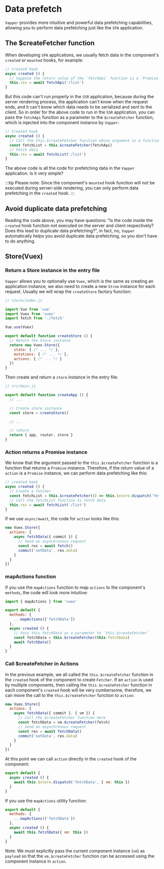 # Data prefetch

`Vapper` provides more intuitive and powerful data prefetching capabilities, allowing you to perform data prefetching just like the `SPA` application.

## The $createFetcher function

When developing `SPA` applications, we usually fetch data in the component's `created` or `mounted` hooks, for example:

```js
// Created hook
async created () {
  // Suppose the return value of the `fetchApi` function is a `Promise` instance.
  this.res = await fetchApi('/list')
}
```

But this code can't run properly in the `SSR` application, because during the server rendering process, the application can't know when the request ends, and it can't know which data needs to be serialized and sent to the client. So in order for the above code to run in the `SSR` application, you can pass the `fetchApi` function as a parameter to the `$createFetcher` function, which is injected into the component instance by `Vapper`:

```js
// Created hook
async created () {
  // Call the this.$createFetcher function whose argument is a function that returns a Promise instance
  const fetchList = this.$createFetcher(fetchApi)
  // Fetch data
  this.res = await fetchList('/list')
}
```

The above code is all the code for prefetching data in the `Vapper` application. Is it very simple?

:::tip
Please note: Since the component's `mounted` hook function will not be executed during server-side rendering, you can only perform data prefetching in the `created` hook.
:::

## Avoid duplicate data prefetching

Reading the code above, you may have questions: "Is the code inside the `created` hook function not executed on the server and client respectively? Does this lead to duplicate data prefetching?", in fact, no, `Vapper` automatically helps you avoid duplicate data prefetching, so you don't have to do anything. 

## Store(Vuex)

### Return a Store instance in the entry file

`Vapper` allows you to optionally use `Vuex`, which is the same as creating an application instance, we also need to create a new `Stroe` instance for each request. Usually we will wrap the `createStore` factory function:

```js
// store/index.js

import Vue from 'vue'
import Vuex from 'vuex'
import fetch from './fetch'

Vue.use(Vuex)

export default function createStore () {
  // Return the Store instance
  return new Vuex.Store({
    state: { /* ... */ },
    mutations: { /* ... */ },
    actions: { /* ... */ }
  })
}
```

Then create and return a `store` instance in the entry file:

```js {7,12}
// src/main.js

export default function createApp () {
  // ...

  // Create store instance
  const store = createStore()

  // ...

  // return
  return { app, router, store }
}
```

### Action returns a Promise instance

We know that the argument passed to the `this.$createFetcher` function is a function that returns a `Promise` instance. Therefore, if the return value of a `action` is a `Promise` instance, we can perform data prefetching like this:

```js {4}
// created hook
async created () {
  // Create a fetcher
  const fetchList = this.$createFetcher(() => this.$store.dispatch('fetchData'))
  // Call the fetchList function to fetch data
  this.res = await fetchList('/list')
}
```

If we use `async/await`, the code for `action` looks like this:

```js
new Vuex.Store({
  actions: {
    async fetchData({ commit }) {
      // Send an asynchronous request
      const res = await fetch()
      commit('setData', res.data)
    }
  }
})
```

### mapActions function

If you use the `mapActions` function to map `actions` to the component's `methods`, the code will look more intuitive:

```js {5,8}
import { mapActions } from 'vuex'

export default {
  methods: {
    ...mapActions(['fetchData'])
  },
  async created () {
    // Pass this.fetchData as a parameter to `this.$createFetcher`
    const fetchData = this.$createFetcher(this.fetchData)
    await fetchData()
  }
}
```

### Call $createFetcher in Actions

In the previous example, we all called the `this.$createFetcher` function in the `created` hook of the component to create `Fetcher`. If an `action` is used by multiple components, then calling the `this.$createFetcher` function in each component's `created` hook will be very cumbersome, therefore, we can move the call to the `this.$createFetcher` function to `action`:

```js {5}
new Vuex.Store({
  actions: {
    async fetchData({ commit }, { vm }) {
      // Call the $createFetcher function here
      const fetchData = vm.$createFetcher(fetch)
      // Send an asynchronous request
      const res = await fetchData()
      commit('setData', res.data)
    }
  }
})
```

At this point we can call `action` directly in the `created` hook of the component:

```js {3}
export default {
  async created () {
    await this.$store.dispatch('fetchData', { vm: this })
  }
}
```

If you use the `mapActions` utility function:

```js {3,6}
export default {
  methods: {
    ...mapActions(['fetchData'])
  },
  async created () {
    await this.fetchData({ vm: this })
  }
}
```

Note: We must explicitly pass the current component instance (`vm`) as `payload` so that the `vm.$createFetcher` function can be accessed using the component instance in `action`.
